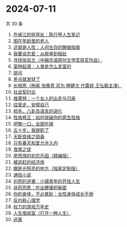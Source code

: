 # 2024-07-11

共 30 条

<!-- BEGIN WEREAD -->
<!-- 最后更新时间 2024-07-11 12:01:21 +0800 -->
1. [在峡江的转弯处：陈行甲人生笔记](https://weread.qq.com/web/bookDetail/bca326a0813ab8f5ag016fc1)
1. [困在年龄里的老人](https://weread.qq.com/web/bookDetail/62432a30813ab8eebg017208)
1. [这就是人性：人间生存的醒脑指南](https://weread.qq.com/web/bookDetail/54732a40813ab8f86g018b1e)
1. [我要谈恋爱：从脱单到相处](https://weread.qq.com/web/bookDetail/50232360813ab8eebg011ad0)
1. [寻找张凤兰（中融华语原创文学奖获奖作品）](https://weread.qq.com/web/bookDetail/65132480813ab8ee5g0144de)
1. [富种起源：人类是怎么变富的](https://weread.qq.com/web/bookDetail/48b32b60813ab7a79g01287f)
1. [提问](https://weread.qq.com/web/bookDetail/82a323c0813ab7fcbg01851b)
1. [差点就发财了](https://weread.qq.com/web/bookDetail/58232070813ab8ecfg013b93)
1. [长相思（杨紫 张晚意 邓为 檀健次 代露娃 王弘毅主演）](https://weread.qq.com/web/bookDetail/7aa32e4071665a377aa4c59)
1. [社会契约论](https://weread.qq.com/web/bookDetail/d0832ee0813ab89fcg01065d)
1. [维莱特：一个女人的出走与归来](https://weread.qq.com/web/bookDetail/65c32620813ab8a82g01257a)
1. [往里走，安顿自己](https://weread.qq.com/web/bookDetail/80032d40813ab71b8g012ac6)
1. [梳毛、八卦及语言的进化](https://weread.qq.com/web/bookDetail/a2232a10813ab8ef1g01852e)
1. [性格修正：如何突破你的原生性格](https://weread.qq.com/web/bookDetail/f9d321b0813ab6c6cg011882)
1. [吧唧一口，全部吃掉](https://weread.qq.com/web/bookDetail/06032010813ab8d48g014529)
1. [五十岁，我辞职了](https://weread.qq.com/web/bookDetail/0a732880813ab7401g013bec)
1. [天配良缘之陌香](https://weread.qq.com/web/bookDetail/0a1326e0813ab68edg011fdf)
1. [只有春天和爱允许入内](https://weread.qq.com/web/bookDetail/8fa32640813ab8ee6g017cbd)
1. [食南之徒](https://weread.qq.com/web/bookDetail/91f329c0813ab8ee0g011c9d)
1. [房思琪的初恋乐园（精编版）](https://weread.qq.com/web/bookDetail/cbb3285071eb6d2ecbba023)
1. [被追赶的经济体](https://weread.qq.com/web/bookDetail/7ac32f60813ab87d3g015c97)
1. [娜是光照亮的地方（独家定制版）](https://weread.qq.com/web/bookDetail/4623278071d2306e462e908)
1. [通俗小说](https://weread.qq.com/web/bookDetail/57d32840813ab774ag013fe4)
1. [刘邦的逆袭：小镇青年的开挂人生](https://weread.qq.com/web/bookDetail/427327c0813ab8ee1g014781)
1. [非药而愈：吃出健康的秘密](https://weread.qq.com/web/bookDetail/9a432440813ab82d2g0184aa)
1. [你的身体，不必羞耻：女性身体成长手册](https://weread.qq.com/web/bookDetail/32c32710813ab8c4ag0167a5)
1. [反内耗心理学](https://weread.qq.com/web/bookDetail/ced32730813ab8b3cg017549)
1. [权力的游戏万年史](https://weread.qq.com/web/bookDetail/cf332ff0813ab8ebeg014df1)
1. [人生借阅室（打开一种人生）](https://weread.qq.com/web/bookDetail/1a232a10813ab7ca1g017111)
1. [逃离](https://weread.qq.com/web/bookDetail/3cf3255071d2e86f3cf3371)
<!-- END WEREAD -->